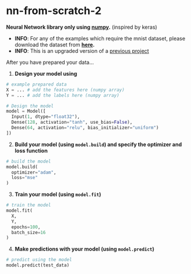 # nn-from-scratch-2

**Neural Network library only using [numpy](https://numpy.org/).** (inspired by keras) 

* **INFO**: For any of the examples which require the mnist dataset, please download the dataset from **[here](https://www.kaggle.com/datasets/oddrationale/mnist-in-csv).**
* **INFO**: This is an upgraded version of a [previous project](https://github.com/OmPanchal/nn-from-scratch)

After you have prepared your data...
1. **Design your model using**
```python
# example prepared data
X = ... # add the features here (numpy array)
Y = ... # add the labels here (numpy array)

# Design the model
model = Model([
  Input(1, dtype="float32"),
  Dense(128, activation="tanh", use_bias=False),
  Dense(64, activation="relu", bias_initializer="uniform")
])
```
2. **Build your model (using `model.build`) and specify the optimizer and loss function**
```python
# build the model
model.build(
  optimizer="adam",
  loss="mse"
)
```
3. **Train your model (using `model.fit`)**
```python
# train the model
model.fit(
  X,
  Y,
  epochs=100,
  batch_size=16
)
```
4. **Make predictions with your model (using `model.predict`)**
```python
# predict using the model
model.predict(test_data)
```
